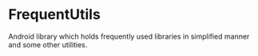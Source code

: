 # FrequentUtils
Android library which holds frequently used libraries in simplified manner and some other utilities.

